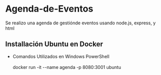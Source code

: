 # Agenda-de-Eventos

Se realizo una agenda de gestiónde eventos usando node.js, express, y html
## Installación Ubuntu en Docker
- Comandos Utilizados en Windows PowerShell <br><br>
docker run -it --name agenda -p 8080:3001 ubuntu
